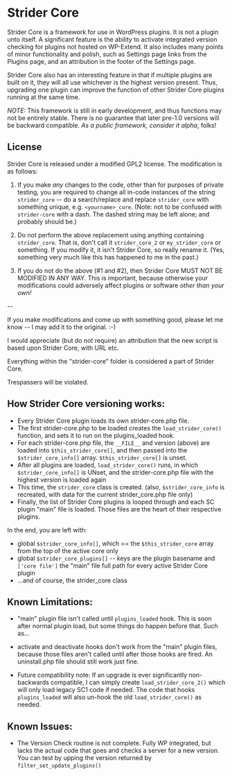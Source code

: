 # Strider Core

Strider Core is a framework for use in WordPress plugins. It is not a plugin unto itself. A significant feature is the ability to activate integrated version checking for plugins not hosted on WP-Extend. It also includes many points of minor functionality and polish, such as Settings page links from the Plugins page, and an attribution in the footer of the Settings page.

Strider Core also has an interesting feature in that if multiple plugins are built on it, they will all use whichever is the highest version present. Thus, upgrading one plugin can improve the function of other Strider Core plugins running at the same time. 

*NOTE:* This framework is still in early development, and thus functions may not be entirely stable.  There is no guarantee that later pre-1.0 versions will be backward compatible. *As a public framework, consider it alpha*, folks!

## License
Strider Core is released under a modified GPL2 license.
The modification is as follows:

1. If you make _any_ changes to the code, other than for purposes of private testing, you are required to change all in-code instances 	of the string `strider_core` -- do a search/replace and replace `strider_core` with something unique, e.g. `<yourname>_core`. (Note: not to be confused with `strider-core` with a dash. The dashed string may be left alone; and probably should be.)

2. Do not perform the above replacement using anything containing `strider_core`.  That is, don't call it `strider_core_2` or `my_strider_core` or something.  If you modify it, it isn't Strider Core, so really rename it.  (Yes, something very much like this has happened to me in the past.)

3. If you do not do the above (#1 and #2), then Strider Core MUST NOT BE MODIFIED IN ANY WAY. This is important, because otherwise your modifications could adversely affect plugins or software *other than your own!*

--

If you make modifications and come up with something good, please let me know -- I may add it to the original.  :-)

I would appreciate (but do not require) an attribution that the new script is based upon Strider Core, with URL etc.

Everything within the "strider-core" folder is considered a part of Strider Core.

Trespassers will be violated.

## How Strider Core versioning works:
* Every Strider Core plugin loads its own strider-core.php file.
* The first strider-core.php to be loaded creates the `load_strider_core()` function, and sets it to run on the plugins_loaded hook.
* For each strider-core.php file, the `__FILE__` and version (above) are loaded into `$this_strider_core[]`, and then passed into the `$strider_core_info[]` array.  `$this_strider_core[]` is unset.
* After all plugins are loaded, `load_strider_core()` runs, in which `$strider_core_info[]` is UNset, and the strider-core.php file with the highest version is loaded again
* This time, the `strider_core` class is created.  (also, `$strider_core_info` is recreated, with data for the current strider_core.php file only)
* Finally, the list of Strider Core plugins is looped through and each SC plugin "main" file is loaded.  Those files are the heart of their respective plugins.
 
In the end, you are left with:
* global `$strider_core_info[]`, which == the `$this_strider_core` array from the top of the active core only
* global `$strider_core_plugins[]` -- keys are the plugin basename and `['core file']` the "main" file full path for every active Strider Core plugin
* ...and of course, the strider_core class

## Known Limitations:
* "main" plugin file isn't called until `plugins_loaded` hook.  This is soon after normal plugin load, but some things do happen before that.  Such as...
* activate and deactivate hooks don't work from the "main" plugin files, because those files aren't called until after those hooks are fired.  An uninstall.php file should still work just fine.

* Future compatibility note: If an upgrade is ever significantly non-backwards compatible, I can simply create `load_strider_core_2()` which will only load legacy SC1 code if needed.  The code that hooks `plugins_loaded` will also un-hook the old `load_strider_core()` as needed.

## Known Issues:
* The Version Check routine is not complete.  Fully WP integrated, but lacks the actual code that goes and checks a server for a new version.  You can test by upping the version returned by `filter_set_update_plugins()`
